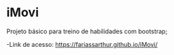 # iMovi
Projeto básico para treino de habilidades com bootstrap;

-Link de acesso: https://fariassarthur.github.io/iMovi/

